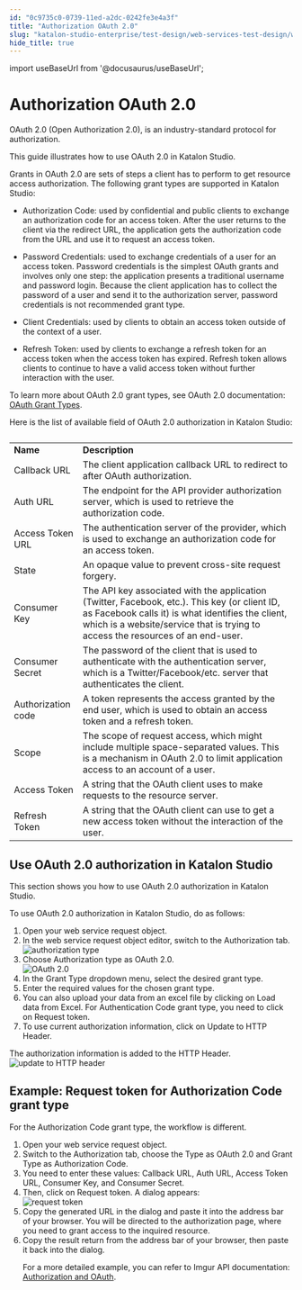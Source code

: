 ```yaml
---
id: "0c9735c0-0739-11ed-a2dc-0242fe3e4a3f"
title: "Authorization OAuth 2.0"
slug: "katalon-studio-enterprise/test-design/web-services-test-design/working-with-apiweb-services-project/authorization-oauth-2.0"
hide_title: true
---
```

import useBaseUrl from '@docusaurus/useBaseUrl';


# <a id="id_1" class="anchor_top_offset"/><a id="ariaid-title1" class="anchor_top_offset"/>Authorization OAuth 2.0

<p xmlns="http://www.w3.org/1999/xhtml" className="p">OAuth 2.0 (Open Authorization 2.0), is an industry-standard protocol for authorization.</p> 
<p xmlns="http://www.w3.org/1999/xhtml" className="p">This guide illustrates how to use OAuth 2.0 in Katalon Studio.</p> 
<div xmlns="http://www.w3.org/1999/xhtml" className="p">Grants in OAuth 2.0 are sets of steps a client has to perform to get resource access authorization. The following grant types are supported in Katalon Studio: <ul className="ul"><li className="li"><p className="p"><span className="ph uicontrol">Authorization Code</span>: used by confidential and public clients to exchange an authorization code for an access token. After the user returns to the client via the redirect URL, the application gets the authorization code from the URL and use it to request an access token. </p></li><li className="li"><p className="p"><span className="ph uicontrol">Password Credentials</span>: used to exchange credentials of a user for an access token. Password credentials is the simplest OAuth grants and involves only one step: the application presents a traditional username and password login. Because the client application has to collect the password of a user and send it to the authorization server, password credentials is not recommended grant type. </p></li><li className="li"><p className="p"><span className="ph uicontrol">Client Credentials</span>: used by clients to obtain an access token outside of the context of a user. </p></li><li className="li"><p className="p"><span className="ph uicontrol">Refresh Token</span>: used by clients to exchange a refresh token for an access token when the access token has expired. Refresh token allows clients to continue to have a valid access token without further interaction with the user.</p></li></ul>To learn more about OAuth 2.0 grant types, see OAuth 2.0 documentation: <a className="xref j-external-link" href="https://oauth.net/2/grant-types/" target="_blank">OAuth Grant Types</a>.</div>
<p xmlns="http://www.w3.org/1999/xhtml" className="p">Here is the list of available field of OAuth 2.0 authorization in Katalon Studio:</p> 
<div xmlns="http://www.w3.org/1999/xhtml" className="p"><table className="table"><caption /><colgroup><col style={{width: '100%'}} /><col /></colgroup><tbody className="tbody"><tr className><td className="entry"><strong className="ph b">Name</strong></td><td className="entry"><strong className="ph b">Description</strong></td></tr><tr className><td className="entry">Callback URL</td><td className="entry">The client application callback URL to redirect to after OAuth authorization.</td></tr><tr className><td className="entry">Auth URL</td><td className="entry">The endpoint for the API provider authorization server, which is used to retrieve the authorization code.</td></tr><tr className><td className="entry">Access Token URL</td><td className="entry">The authentication server of the provider, which is used to exchange an authorization code for an access token.</td></tr><tr className><td className="entry">State</td><td className="entry">An opaque value to prevent cross-site request forgery.</td></tr><tr className><td className="entry">Consumer Key</td><td className="entry">The API key associated with the application (Twitter, Facebook, etc.). This key (or client ID, as Facebook calls it) is what identifies the client, which is a website/service that is trying to access the resources of an end-user.</td></tr><tr className><td className="entry">Consumer Secret</td><td className="entry">The password of the client that is used to authenticate with the authentication server, which is a Twitter/Facebook/etc. server that authenticates the client.</td></tr><tr className><td className="entry">Authorization code</td><td className="entry">A token represents the access granted by the end user, which is used to obtain an access token and a refresh token.</td></tr><tr className><td className="entry">Scope</td><td className="entry">The scope of request access, which might include multiple space-separated values. This is a mechanism in OAuth 2.0 to limit application access to an account of a user.</td></tr><tr className><td className="entry">Access Token</td><td className="entry">A string that the OAuth client uses to make requests to the resource server.</td></tr><tr className><td className="entry">Refresh Token</td><td className="entry">A string that the OAuth client can use to get a new access token without the interaction of the user.</td></tr></tbody></table></div>

## <a id="task-4531" class="anchor_top_offset"/>Use OAuth 2.0 authorization in Katalon Studio

<p xmlns="http://www.w3.org/1999/xhtml" className="shortdesc">This section shows you how to use OAuth 2.0 authorization in Katalon Studio.</p> 
<section xmlns="http://www.w3.org/1999/xhtml" className="section context"><p className="p">To use OAuth 2.0 authorization in Katalon Studio, do as follows:</p></section> 
<ol xmlns="http://www.w3.org/1999/xhtml" className="ol steps"><li className="li step stepexpand"><span className="ph cmd">Open your web service request object.</span></li><li className="li step stepexpand"><span className="ph cmd">In the web service request object editor, switch to the <span className="ph uicontrol">Authorization</span> tab.</span><div className="itemgroup info"><img className="image" width={700} src={useBaseUrl("/15c13fb0-0739-11ed-a2dc-0242fe3e4a3f.png")} alt="authorization type" /></div></li><li className="li step stepexpand"><span className="ph cmd">Choose <span className="ph uicontrol">Authorization</span> type as <span className="ph uicontrol">OAuth 2.0</span>.</span><div className="itemgroup info"><img className="image" width={700} src={useBaseUrl("/2debc5b0-0739-11ed-a2dc-0242fe3e4a3f.png")} alt="OAuth 2.0" /></div></li><li className="li step stepexpand"><span className="ph cmd">In the <span className="ph uicontrol">Grant Type</span> dropdown menu, select the desired grant type.</span></li><li className="li step stepexpand"><span className="ph cmd">Enter the required values for the chosen grant type.</span></li><li className="li step stepexpand"><span className="ph cmd">You can also upload your data from an excel file by clicking on <span className="ph uicontrol">Load data from Excel</span>. For <span className="ph uicontrol">Authentication Code</span> grant type, you need to click on <span className="ph uicontrol">Request token</span>.</span></li><li className="li step stepexpand"><span className="ph cmd">To use current authorization information, click on <span className="ph uicontrol">Update to HTTP Header</span>.</span></li></ol> 
<section xmlns="http://www.w3.org/1999/xhtml" className="section result">The authorization information is added to the <span className="ph uicontrol">HTTP Header</span>.<img className="image" width={700} src={useBaseUrl("/2dfcb5a0-0739-11ed-a2dc-0242fe3e4a3f.png")} alt="update to HTTP header" /></section> 

## <a id="task-8816" class="anchor_top_offset"/>Example: Request token for Authorization Code grant type

<section xmlns="http://www.w3.org/1999/xhtml" className="section context"><p className="p">For the <span className="ph uicontrol">Authorization Code </span> grant type, the workflow is different.</p></section> 
<ol xmlns="http://www.w3.org/1999/xhtml" className="ol steps"><li className="li step stepexpand"><span className="ph cmd">Open your web service request object.</span></li><li className="li step stepexpand"><span className="ph cmd">Switch to the <span className="ph uicontrol">Authorization</span> tab, choose the <span className="ph uicontrol">Type</span> as <span className="ph uicontrol">OAuth 2.0</span> and <span className="ph uicontrol">Grant Type</span> as <span className="ph uicontrol">Authorization Code</span>.</span></li><li className="li step stepexpand"><span className="ph cmd">You need to enter these values: <span className="ph uicontrol">Callback URL</span>, <span className="ph uicontrol">Auth URL</span>, <span className="ph uicontrol">Access Token URL</span>, <span className="ph uicontrol">Consumer Key</span>, and <span className="ph uicontrol">Consumer Secret</span>.</span></li><li className="li step stepexpand"><span className="ph cmd">Then, click on <span className="ph uicontrol">Request token</span>. A dialog appears:</span><div className="itemgroup info"><img className="image" width={500} src={useBaseUrl("/2e12fcc0-0739-11ed-a2dc-0242fe3e4a3f.png")} alt="request token" /></div></li><li className="li step stepexpand"><span className="ph cmd">Copy the generated URL in the dialog and paste it into the address bar of your browser. You will be directed to the authorization page, where you need to grant access to the inquired resource.</span></li><li className="li step stepexpand"><span className="ph cmd">Copy the result return from the address bar of your browser, then paste it back into the dialog.</span><div className="itemgroup info"><p className="p">For a more detailed example, you can  refer to Imgur API documentation: <a className="xref j-external-link" href="https://apidocs.imgur.com/#authorization-and-oauth" target="_blank">Authorization and OAuth</a>.</p></div></li></ol> 
